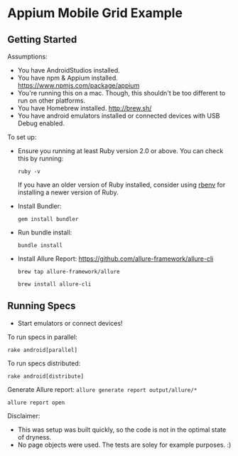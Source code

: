 # Appium Mobile Grid Example

## Getting Started

Assumptions:
  * You have AndroidStudios installed.
  * You have npm & Appium installed. https://www.npmjs.com/package/appium
  * You're running this on a mac. Though, this shouldn't be too different to run on other platforms.
  * You have Homebrew installed. http://brew.sh/
  * You have android emulators installed or connected devices with USB Debug enabled.

To set up:

* Ensure you running at least Ruby version 2.0 or above. You can check this by
  running:

  `ruby -v`

  If you have an older version of Ruby installed, consider using
  [rbenv](https://github.com/sstephenson/rbenv) for installing a newer version
  of Ruby.

* Install Bundler:

  `gem install bundler`

* Run bundle install:

  `bundle install`

* Install Allure Report: https://github.com/allure-framework/allure-cli

  `brew tap allure-framework/allure`
  
  `brew install allure-cli`

## Running Specs

* Start emulators or connect devices!

To run specs in parallel: 

  `rake android[parallel]`

To run specs distributed:

  `rake android[distribute]`
  
Generate Allure report:
  `allure generate report output/allure/*`
  
  `allure report open`

Disclaimer:
  * This was setup was built quickly, so the code is not in the optimal state of dryness.
  * No page objects were used. The tests are soley for example purposes. :)